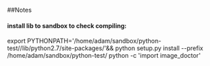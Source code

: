 ##Notes

#### install lib to sandbox to check compiling:
export PYTHONPATH='/home/adam/sandbox/python-test//lib/python2.7/site-packages/'&& python setup.py install --prefix /home/adam/sandbox/python-test/
python -c 'import image_doctor'
